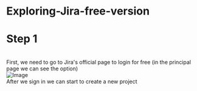 # Exploring-Jira-free-version
# Step 1
<br> First, we need to go to Jira's official page to login for free (in the principal page we can see the option)<br>
![Image](https://github.com/user-attachments/assets/f9b0dff1-2b37-4e1b-aaea-379122747fe3)
<br> After we sign in we can start to create a new project<br>
